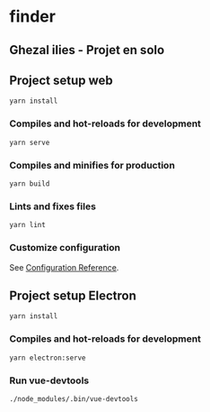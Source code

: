 # finder
## Ghezal ilies - Projet en solo

## Project setup web
```
yarn install
```

### Compiles and hot-reloads for development
```
yarn serve
```

### Compiles and minifies for production
```
yarn build
```

### Lints and fixes files
```
yarn lint
```

### Customize configuration
See [Configuration Reference](https://cli.vuejs.org/config/).

## Project setup Electron
```
yarn install
```

### Compiles and hot-reloads for development
```
yarn electron:serve
```

### Run vue-devtools
```
./node_modules/.bin/vue-devtools
```